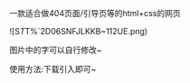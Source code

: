 一款适合做404页面/引导页等的html+css的网页

![S$T%`2D06SNFJLKKB~112UE](C:\Users\Tomorrow\Desktop\S$T%`2D06SNFJLKKB~112UE.png)

图片中的字可以自行修改~

使用方法:下载引入即可~